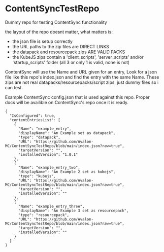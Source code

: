 # ContentSyncTestRepo
Dummy repo for testing ContentSync functionality


the layout of the repo doesnt matter, what matters is:
* the json file is setup correctly
* the URL paths to the zip files are DIRECT LINKS
* the datapack and resourcepack zips ARE VALID PACKS
* the KubeJS zips contain a 'client_scripts', 'server_scripts' and/or 'startup_scripts' folder (all 3 or only 1 is valid, none is not)



ContentSync will use the Name and URL given for an entry, Look for a json file like this repo's index.json and find the entry with the same Name.
These zips are not real datapacks/resourcepacks/script zips. just dummy files so i can test.



Example ContentSync config.json that is used against this repo.
Proper docs will be availible on ContentSync's repo once it is ready.
```
{
  "IsConfigured": true,
  "contentEntriesList": [
    {
      "Name": "example_entry",
      "displayName": "An Example set as datapack",
      "type": "datapack",
      "URL": "https://github.com/Avalon-MC/ContentSyncTestRepo/blob/main/index.json?raw=true",
      "targetVersion": "",
      "installedVersion": "1.0.1"
    },
    {
      "Name": "example_entry_two",
      "displayName": "An Example 2 set as kubejs",
      "type": "kubejs",
      "URL": "https://github.com/Avalon-MC/ContentSyncTestRepo/blob/main/index.json?raw=true",
      "targetVersion": "",
      "installedVersion": ""
    },
    {
      "Name": "example_entry_three",
      "displayName": "An Example 3 set as resourcepack",
      "type": "resourcepack",
      "URL": "https://github.com/Avalon-MC/ContentSyncTestRepo/blob/main/index.json?raw=true",
      "targetVersion": "",
      "installedVersion": ""
    }
  ]
}
```